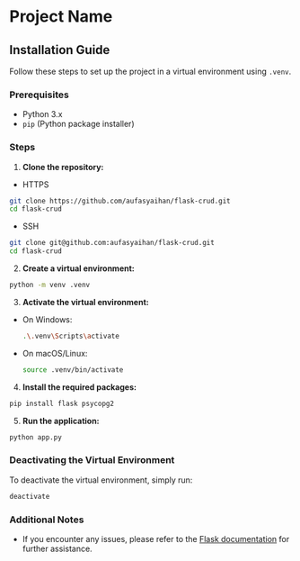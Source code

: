 # Project Name

## Installation Guide

Follow these steps to set up the project in a virtual environment using `.venv`.

### Prerequisites

- Python 3.x
- `pip` (Python package installer)

### Steps

1. **Clone the repository:**
  - HTTPS
  ```sh
  git clone https://github.com/aufasyaihan/flask-crud.git
  cd flask-crud
  ```
  - SSH
  ```sh
  git clone git@github.com:aufasyaihan/flask-crud.git
  cd flask-crud
  ```

2. **Create a virtual environment:**
  ```sh
  python -m venv .venv
  ```

3. **Activate the virtual environment:**

  - On Windows:
    ```sh
    .\.venv\Scripts\activate
    ```
  - On macOS/Linux:
    ```sh
    source .venv/bin/activate
    ```

4. **Install the required packages:**
  ```sh
  pip install flask psycopg2
  ```

5. **Run the application:**
  ```sh
  python app.py
  ```

### Deactivating the Virtual Environment

To deactivate the virtual environment, simply run:
```sh
deactivate
```

### Additional Notes

- If you encounter any issues, please refer to the [Flask documentation](https://flask.palletsprojects.com/) for further assistance.
